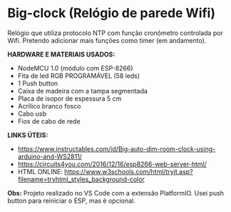 # Big-clock (Relógio de parede Wifi)

Relógio que utiliza protocolo NTP com função cronômetro controlada por Wifi.
Pretendo adicionar mais funções como timer (em andamento).
 
**HARDWARE E MATERIAIS USADOS:**

- NodeMCU 1.0 (módulo com ESP-8266)
- Fita de led RGB PROGRAMÁVEL (58 leds)
- 1 Push button
- Caixa de madeira com a tampa segmentada
- Placa de isopor de espessura 5 cm
- Acrílico branco fosco
- Cabo usb
- Fios de cabo de rede

**LINKS ÚTEIS:**
- https://www.instructables.com/id/Big-auto-dim-room-clock-using-arduino-and-WS2811/
- https://circuits4you.com/2016/12/16/esp8266-web-server-html/
- HTML ONLINE: https://www.w3schools.com/html/tryit.asp?filename=tryhtml_styles_background-color

**Obs:** 
Projeto realizado no VS Code com a extensão PlatformIO.
Usei push button para reiniciar o ESP, mas é opcional.
